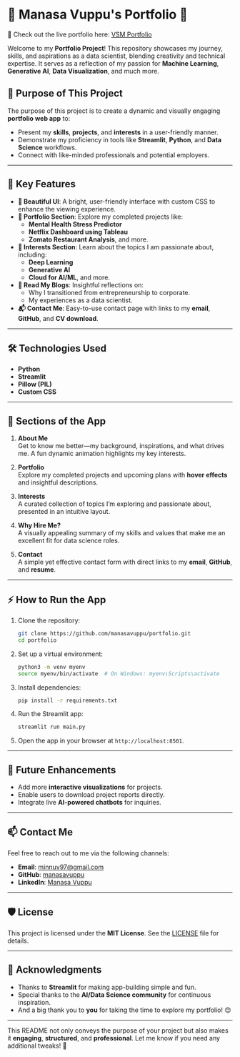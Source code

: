 # 🌟 **Manasa Vuppu's Portfolio** 🌟

🚀 Check out the live portfolio here: 
[VSM Portfolio](https://vsm-portfolio.streamlit.app/)


Welcome to my **Portfolio Project**! This repository showcases my journey, skills, and aspirations as a data scientist, blending creativity and technical expertise. It serves as a reflection of my passion for **Machine Learning**, **Generative AI**, **Data Visualization**, and much more.

## 🎯 **Purpose of This Project**

The purpose of this project is to create a dynamic and visually engaging **portfolio web app** to:
- Present my **skills**, **projects**, and **interests** in a user-friendly manner.
- Demonstrate my proficiency in tools like **Streamlit**, **Python**, and **Data Science** workflows.
- Connect with like-minded professionals and potential employers.

---

## 🚀 **Key Features**

- **🎨 Beautiful UI**: A bright, user-friendly interface with custom CSS to enhance the viewing experience.
- **📂 Portfolio Section**: Explore my completed projects like:
  - **Mental Health Stress Predictor**  
  - **Netflix Dashboard using Tableau**  
  - **Zomato Restaurant Analysis**, and more.
- **🧠 Interests Section**: Learn about the topics I am passionate about, including:
  - **Deep Learning**
  - **Generative AI**
  - **Cloud for AI/ML**, and more.
- **📜 Read My Blogs**: Insightful reflections on:
  - Why I transitioned from entrepreneurship to corporate.
  - My experiences as a data scientist.
- **📬 Contact Me**: Easy-to-use contact page with links to my **email**, **GitHub**, and **CV download**.

---

## 🛠️ **Technologies Used**

- **Python** 
- **Streamlit** 
- **Pillow (PIL)** 
- **Custom CSS** 

---

## 🌟 **Sections of the App**

1. **About Me**  
   Get to know me better—my background, inspirations, and what drives me. A fun dynamic animation highlights my key interests.

2. **Portfolio**  
   Explore my completed projects and upcoming plans with **hover effects** and insightful descriptions.

3. **Interests**  
   A curated collection of topics I’m exploring and passionate about, presented in an intuitive layout.

4. **Why Hire Me?**  
   A visually appealing summary of my skills and values that make me an excellent fit for data science roles.

5. **Contact**  
   A simple yet effective contact form with direct links to my **email**, **GitHub**, and **resume**.

---

## ⚡ **How to Run the App**

1. Clone the repository:
   ```bash
   git clone https://github.com/manasavuppu/portfolio.git
   cd portfolio
   ```

2. Set up a virtual environment:
   ```bash
   python3 -m venv myenv
   source myenv/bin/activate  # On Windows: myenv\Scripts\activate
   ```

3. Install dependencies:
   ```bash
   pip install -r requirements.txt
   ```

4. Run the Streamlit app:
   ```bash
   streamlit run main.py
   ```

5. Open the app in your browser at `http://localhost:8501`.

---

## 🌟 **Future Enhancements**

- Add more **interactive visualizations** for projects.
- Enable users to download project reports directly.
- Integrate live **AI-powered chatbots** for inquiries.

---

## 📫 **Contact Me**

Feel free to reach out to me via the following channels:

- **Email**: [minnuv97@gmail.com](mailto:minnuv97@gmail.com)  
- **GitHub**: [manasavuppu](https://github.com/manasavuppu)  
- **LinkedIn**: [Manasa Vuppu](https://www.linkedin.com/in/manasavuppu/)  

---

## 🛡️ **License**

This project is licensed under the **MIT License**. See the [LICENSE](LICENSE) file for details.

---

## 🙌 **Acknowledgments**

- Thanks to **Streamlit** for making app-building simple and fun.
- Special thanks to the **AI/Data Science community** for continuous inspiration.  
- And a big thank you to **you** for taking the time to explore my portfolio! 😊

---

This README not only conveys the purpose of your project but also makes it **engaging**, **structured**, and **professional**. Let me know if you need any additional tweaks! 🚀
